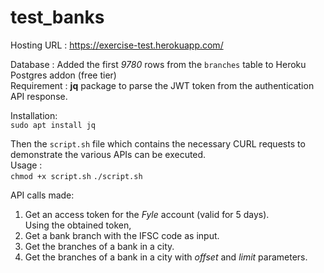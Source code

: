 # test_banks

Hosting URL : https://exercise-test.herokuapp.com/

Database : Added the first *9780* rows from the `branches` table to Heroku Postgres addon (free tier)<br>
Requirement : **jq** package to parse the JWT token from the authentication API response. <br>

Installation:<br>
``` sudo apt install jq ```<br>

Then the `script.sh` file which contains the necessary CURL requests to demonstrate the various APIs can be executed.<br>
Usage :<br>
```chmod +x script.sh```
```./script.sh```

API calls made:<br>
1. Get an access token for the *Fyle* account (valid for 5 days).<br>
Using the obtained token,<br>
2. Get a bank branch with the IFSC code as input.<br>
3. Get the branches of a bank in a city. <br>
4. Get the branches of a bank in a city with *offset* and *limit* parameters.
